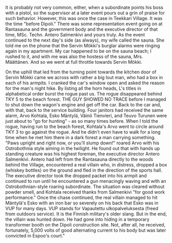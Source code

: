 
It is probably not very common, either, when a subordinate points his boss with a pistol, so the supervisor at a later event pours out a grin of praise for such behavior. However, this was once the case in Teekkari Village. It was the time "before Dipoli." There was some representation event going on at Rantasauna and the government body and the executive director of that time, MSc. Techn. Antero Salmenkivi and yours truly. As the event continued to the next day's side (as always), my wife called the sauna. She told me on the phone that the Servin Mökki's burglar alarms were ringing again in my apartment. My car happened to be on the sauna beach; I rushed to it, and with me was also the hostess of the sauna, Mrs. Määttänen. And so we went at full throttle towards Servin Mökki.

On the uphill that led from the turning point towards the kitchen door of Servin Mökki came we across with rather a big lout man, who had a box in each of his armpits. I cranked the car's window open and asked the reason for the man's night hike. By listing all the horn heads, L's titles in alphabetical order burst the rogue past us. The rogue disappeared behind TKY 5 to the beach forest. THE GUY SHOWED NO TRACE before I managed to shut down the wagon's engine and get off the car. Back to the car and, with that, back to the service building. Four janitors had received the same alarm, Arvo Kohtala, Esko Mäntylä, Väinö Tienvieri, and Teuvo Turunen were just about to "go for hunting" - as so many times before. When I told the rogue, having run to the beach forest, Kohtala's Arvo went to circle around TKY 3 to go against the rogue. And he didn't even have to walk for a long time when he met him there in a dark forest a man carrying something. "Paws upright and right now, or you'll slump down!" roared Arvo with his Ostrobothnia style aiming in the twilight. He found out that with hands up standing creature was his highest foreman, the executive director Antero Salmenkivi. Antero had left from the Rantasauna directly to the woods behind the Village, encountered a real villain who, in distress, dropped a box (whiskey bottles) on the ground and fled in the direction of the sports hall. The executive director took the dropped packet into his armpit and continued to run until he encountered a gun menacingly waving and with an Ostrobothnian-style roaring subordinate. The situation was cleared without powder smell, and Kohtala received thanks from Salmenkivi "for good work performance." Once the chase continued, the real villain managed to hit Mäntylä's Esko with an iron bar so severely on his back that Esko was in VUP for many days.  VUP stands for Vapautettu ulkopalveluksesta (freed from outdoors service). It is the Finnish military's older slang. But in the end, the villain was hunted down. He had gone into hiding in a temporary transformer booth on the Dipoli construction site. Not, after all, he received, fortunately, 5,000 volts of good alternating current to his body but was later convicted in Espoo's court."